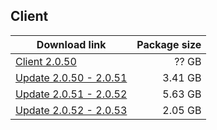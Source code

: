 ## Client

| Download link | Package size |
| ------------- | ------------:|
| [Client 2.0.50](https://autopatchhk.yuanshen.com) | ?? GB | * missing link
| [Update 2.0.50 - 2.0.51](https://autopatchhk.yuanshen.com/client_app/beta_update/hk4e_global/15/game_2.0.50_2.0.51_diff_0D8NvMw72Uapq3tJ.zip) | 3.41 GB |
| [Update 2.0.51 - 2.0.52](https://autopatchhk.yuanshen.com/client_app/beta_update/hk4e_global/15/game_2.0.51_2.0.52_diff_jx50ryTMCJB2gHS6.zip) | 5.63 GB |
| [Update 2.0.52 - 2.0.53](https://autopatchhk.yuanshen.com/client_app/beta_update/hk4e_global/15/game_2.0.52_2.0.53_diff_m1TgDGF8cLubPWdt.zip) | 2.05 GB |
